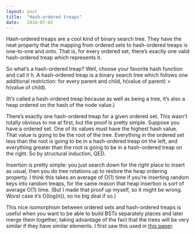 ```yaml
---
layout: post
title:  "Hash-ordered treaps"
date:   2016-07-02
---
```


Hash-ordered treaps are a cool kind of binary search tree. They have the neat property that the mapping from ordered sets to hash-ordered treaps is one-to-one and onto. That is, for every ordered set, there’s exactly one valid hash-ordered treap which represents it.

So what’s a hash-ordered treap? Well, choose your favorite hash function and call it h. A hash-ordered treap is a binary search tree which follows one additional restriction: for every parent and child, h(value of parent) > h(value of child).

(It’s called a hash-ordered treap because as well as being a tree, it’s also a heap ordered on the hash of the node value.)

There’s exactly one hash-ordered treap for a given ordered set. This wasn’t totally obvious to me at first, but the proof is pretty simple. Suppose you have a ordered set. One of its values must have the highest hash value. That value is going to be the root of the tree. Everything in the ordered set less than the root is going to be in a hash-ordered treap on the left, and everything greater than the root is going to be in a hash-ordered treap on the right. So by structural induction, QED.

Insertion is pretty simple: you just search down for the right place to insert as usual, then you do tree rotations up to restore the heap ordering property. I think this takes an average of O(1) time if you’re inserting random keys into random treaps, for the same reason that heap insertion is sort of average O(1) time. (But I made that proof up myself, so it might be wrong. Worst case it’s O(log(n)), so no big deal if so.)

This nice isomorphism between ordered sets and hash-ordered treaps is useful when you want to be able to build BSTs separately places and later merge them together, taking advantage of the fact that the trees will be very similar if
they have similar elements. I first saw this used in [this paper](http://arxiv.org/abs/1301.3388).
